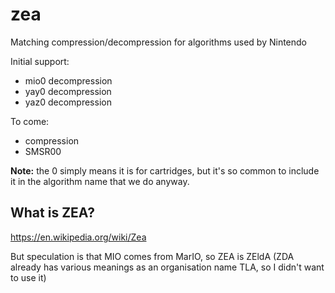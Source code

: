 # zea
Matching compression/decompression for algorithms used by Nintendo

Initial support:
- mio0 decompression
- yay0 decompression
- yaz0 decompression

To come:
- compression
- SMSR00

**Note:** the 0 simply means it is for cartridges, but it's so common to include it in the algorithm name that we do anyway.

## What is ZEA?

https://en.wikipedia.org/wiki/Zea

But speculation is that MIO comes from MarIO, so ZEA is ZEldA (ZDA already has various meanings as an organisation name TLA, so I didn't want to use it)

